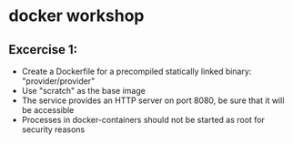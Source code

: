 # docker workshop

## Excercise 1:

 - Create a Dockerfile for a precompiled statically linked binary: "provider/provider"
 - Use "scratch" as the base image
 - The service provides an HTTP server on port 8080, be sure that it will be accessible
 - Processes in docker-containers should not be started as root for security reasons
